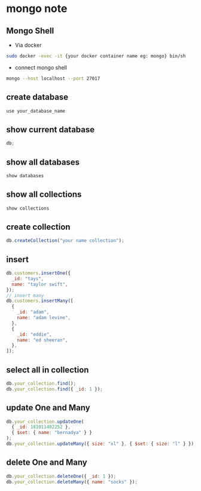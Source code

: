 # mongo note

## Mongo Shell

- Via docker

```bash
sudo docker -exec -it {your docker container name eg: mongo} bin/sh
```

- connect mongo shell

```bash
mongo --host localhost --port 27017
```

## create database

```js
use your_database_name
```

## show current database

```js
db;
```

## show all databases

```js
show databases
```

## show all collections

```js
show collections
```

## create collection

```js
db.createCollection("your name collection");
```

## insert

```js
db.customers.insertOne({
  _id: "tays",
  name: "taylor swift",
});
// insert many
db.customers.insertMany([
  {
    _id: "adam",
    name: "adam levine",
  },
  {
    _id: "eddie",
    name: "ed sheeran",
  },
]);
```

## select all in collection

```js
db.your_collection.find();
db.your_collection.find({ _id: 1 });
```

## update One and Many

```js
db.your_collection.updateOne(
  { _id: 181011402252 },
  { $set: { name: "bernadya" } }
);
db.your_collection.updateMany({ size: "xl" }, { $set: { size: "l" } });
```

## delete One and Many

```js
db.your_collection.deleteOne({ _id: 1 });
db.your_collection.deleteMany({ name: "socks" });
```
